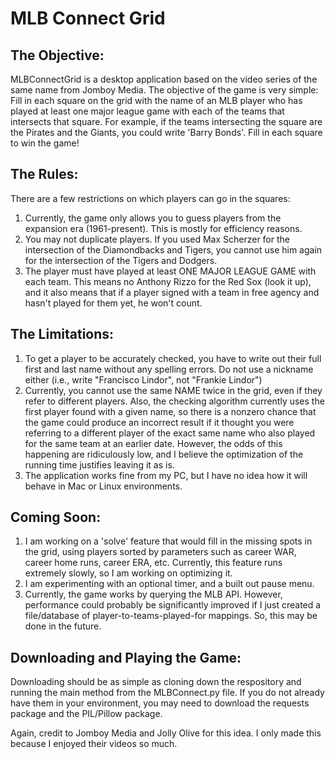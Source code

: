 # MLB Connect Grid

## The Objective:
MLBConnectGrid is a desktop application based on the video series of the same name from Jomboy Media. 
The objective of the game is very simple: Fill in each square on the grid with the name of an MLB player who has played
at least one major league game with each of the teams that intersects that square. For example, if the teams
intersecting the square are the Pirates and the Giants, you could write 'Barry Bonds'. Fill in each square to win the
game! 

## The Rules:
There are a few restrictions on which players can go in the squares:
1. Currently, the game only allows you to guess players from the expansion era (1961-present). This is mostly for
efficiency reasons.
2. You may not duplicate players. If you used Max Scherzer for the intersection of the Diamondbacks and Tigers, you
cannot use him again for the intersection of the Tigers and Dodgers.
3. The player must have played at least ONE MAJOR LEAGUE GAME with each team. This means no Anthony Rizzo for the Red
Sox (look it up), and it also means that if a player signed with a team in free agency and hasn't played for them yet, 
he won't count.

## The Limitations:
1. To get a player to be accurately checked, you have to write out their full first and last
name without any spelling errors. Do not use a nickname either (i.e., write "Francisco Lindor",
not "Frankie Lindor")
2. Currently, you cannot use the same NAME twice in the grid, even if they refer to different players. Also, the
checking algorithm currently uses the first player found with a given name, so there is a nonzero chance that the game
could produce an incorrect result if it thought you were referring to a different player of the exact same name who also
played for the same team at an earlier date. However, the odds of this happening are ridiculously low, and I believe
the optimization of the running time justifies leaving it as is.
3. The application works fine from my PC, but I have no idea how it will behave in Mac or Linux environments.

## Coming Soon:
1. I am working on a 'solve' feature that would fill in the missing spots in the grid, using players sorted by 
parameters such as career WAR, career home runs, career ERA, etc. Currently, this feature runs extremely slowly, so I
am working on optimizing it.
2. I am experimenting with an optional timer, and a built out pause menu.
3. Currently, the game works by querying the MLB API. However, performance could probably be significantly improved if
I just created a file/database of player-to-teams-played-for mappings. So, this may be done in the future.

## Downloading and Playing the Game:
Downloading should be as simple as cloning down the respository and running the main method from the MLBConnect.py file. If you do not already have them in your environment, you may need to download the requests package and the PIL/Pillow package.

Again, credit to Jomboy Media and Jolly Olive for this idea. I only made this because I enjoyed their videos so much.
